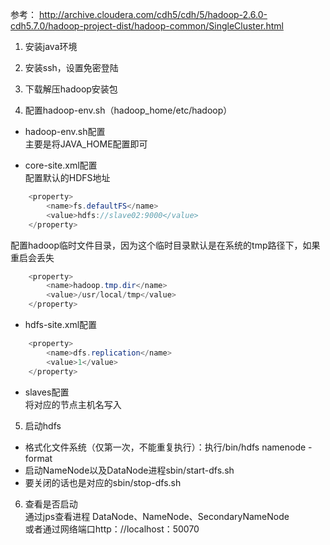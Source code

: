 参考：
http://archive.cloudera.com/cdh5/cdh/5/hadoop-2.6.0-cdh5.7.0/hadoop-project-dist/hadoop-common/SingleCluster.html
  
1. 安装java环境  

2. 安装ssh，设置免密登陆  

3. 下载解压hadoop安装包  

4. 配置hadoop-env.sh（hadoop_home/etc/hadoop）  

* hadoop-env.sh配置  
主要是将JAVA_HOME配置即可  

* core-site.xml配置  
配置默认的HDFS地址  
```java
    <property>  
        <name>fs.defaultFS</name>  
        <value>hdfs://slave02:9000</value>  
    </property>  
```

配置hadoop临时文件目录，因为这个临时目录默认是在系统的tmp路径下，如果重启会丢失
```java
    <property>  
        <name>hadoop.tmp.dir</name>  
        <value>/usr/local/tmp</value>  
    </property>  
```
    
* hdfs-site.xml配置  
```java
    <property>
        <name>dfs.replication</name>
        <value>1</value>
    </property>
```
    
* slaves配置  
将对应的节点主机名写入  

5. 启动hdfs  
* 格式化文件系统（仅第一次，不能重复执行）：执行/bin/hdfs namenode -format  
* 启动NameNode以及DataNode进程sbin/start-dfs.sh  
* 要关闭的话也是对应的sbin/stop-dfs.sh   

6. 查看是否启动  
通过jps查看进程
DataNode、NameNode、SecondaryNameNode  
或者通过网络端口http：//localhost：50070
